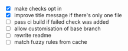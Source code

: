 - [x] make checks opt in
- [x] improve title message if there's only one file
- [ ] pass ci build if failed check was added
- [ ] allow customisation of base branch
- [ ] rewrite readme
- [ ] match fuzzy rules from cache
